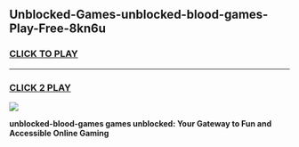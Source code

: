 
## Unblocked-Games-unblocked-blood-games-Play-Free-8kn6u
<h3>
<a href="https://premium76.site?title=unblocked-blood-games&ref=18A">CLICK TO PLAY</a></h3>
<hr>

<h3>
<a href="https://premium76.site?title=unblocked-blood-games&ref=18A">CLICK 2 PLAY</a>
  
</h3>

<a href="https://premium76.site?title=unblocked-blood-games&ref=18A"><img src="https://clearcache.store/games.png"></a>


**unblocked-blood-games games unblocked: Your Gateway to Fun and Accessible Online Gaming**
